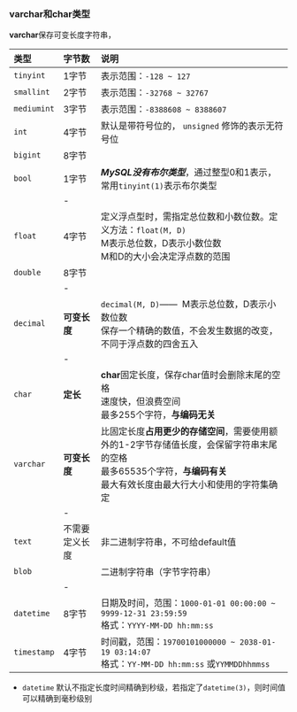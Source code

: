 ### varchar和char类型

**varchar**保存可变长度字符串，



| 类型          | 字节数      | 说明                                       |
| :---------- | :------- | :--------------------------------------- |
| `tinyint`   | 1字节      | 表示范围：`-128 ~ 127`                        |
| `smallint`  | 2字节      | 表示范围：`-32768 ~ 32767`                    |
| `mediumint` | 3字节      | 表示范围：`-8388608 ~ 8388607`                |
| `int`       | 4字节      | 默认是带符号位的， `unsigned` 修饰的表示无符号位           |
| `bigint`    | 8字节      |                                          |
| `bool`      | 1字节      | ***MySQL没有布尔类型***，通过整型0和1表示，常用`tinyint(1)`表示布尔类型 |
|             | -        |                                          |
| `float`     | 4字节      | 定义浮点型时，需指定总位数和小数位数。定义方法：`float(M, D)`<br/>M表示总位数，D表示小数位数<br/>M和D的大小会决定浮点数的范围 |
| `double`    | 8字节      |                                          |
|             | -        |                                          |
| `decimal`   | **可变长度** | `decimal(M, D)`——  M表示总位数，D表示小数位数<br/>保存一个精确的数值，不会发生数据的改变，不同于浮点数的四舍五入 |
|             | -        |                                          |
| `char`      | **定长**   | **char**固定长度，保存char值时会删除末尾的空格<br/>速度快，但浪费空间<br/>最多255个字符，**与编码无关** |
| `varchar`   | **可变长度** | 比固定长度**占用更少的存储空间**，需要使用额外的1-2字节存储值长度，会保留字符串末尾的空格<br/>最多65535个字符，**与编码有关**<br/>最大有效长度由最大行大小和使用的字符集确定 |
|             | -        |                                          |
| `text`      | 不需要定义长度  | 非二进制字符串，不可给default值                      |
| `blob`      |          | 二进制字符串（字节字符串）                            |
|             | -        |                                          |
| `datetime`  | 8字节      | 日期及时间，范围：`1000-01-01 00:00:00 ~ 9999-12-31 23:59:59`<br/>格式：`YYYY-MM-DD hh:mm:ss` |
| `timestamp` | 4字节      | 时间戳，范围：`19700101000000 ~ 2038-01-19 03:14:07`<br/>格式：`YY-MM-DD hh:mm:ss` 或`YYMMDDhhmmss` |

+ `datetime` 默认不指定长度时间精确到秒级，若指定了`datetime(3)`，则时间值可以精确到毫秒级别
